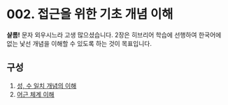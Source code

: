 # 002. 접근을 위한 기초 개념 이해
**샬롬!** 문자 외우시느라 고생
많으셨습니다. 2장은 히브리어 학습에
선행하여 한국어에 없는 낯선 개념을
이해할 수 있도록 하는 것이 목표입니다.
## 구성
1. [성, 수 일치 개념의 이해](01.agreement.md)
2. [어근 체계 이해](02.roots.md)
